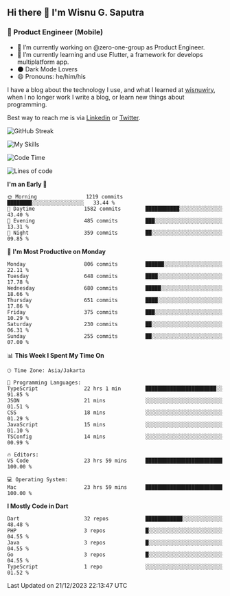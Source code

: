 ## Hi there 👋 I'm Wisnu G. Saputra

### :mobile_phone_off: Product Engineer (Mobile)

- 🔭 I’m currently working on @zero-one-group as Product Engineer.
- 🌱 I’m currently learning and use Flutter, a framework for develops multiplatform app.
- 🌑 Dark Mode Lovers
- 😄 Pronouns: he/him/his

I have a blog about the technology I use, and what I learned at [wisnuwiry](https://wisnuwiry.space/), when I no longer work I write a blog, or learn new things about programming.

Best way to reach me is via [Linkedin](https://www.linkedin.com/in/wisnu-saputra/) or [Twitter](https://twitter.com/wisnuwiry).

![GitHub Streak](https://streak-stats.demolab.com?user=wisnuwiry&theme=dark&hide_border=true)

![My Skills](https://skillicons.dev/icons?i=dart,flutter,kotlin,swift,go,js,css,neovim,git,linux&perline=5)

<!--START_SECTION:waka-->
![Code Time](http://img.shields.io/badge/Code%20Time-910%20hrs%2033%20mins-blue)

![Lines of code](https://img.shields.io/badge/From%20Hello%20World%20I%27ve%20Written-4.6%20million%20lines%20of%20code-blue)

**I'm an Early 🐤** 

```text
🌞 Morning                1219 commits        ████████░░░░░░░░░░░░░░░░░   33.44 % 
🌆 Daytime                1582 commits        ███████████░░░░░░░░░░░░░░   43.40 % 
🌃 Evening                485 commits         ███░░░░░░░░░░░░░░░░░░░░░░   13.31 % 
🌙 Night                  359 commits         ██░░░░░░░░░░░░░░░░░░░░░░░   09.85 % 
```
📅 **I'm Most Productive on Monday** 

```text
Monday                   806 commits         ██████░░░░░░░░░░░░░░░░░░░   22.11 % 
Tuesday                  648 commits         ████░░░░░░░░░░░░░░░░░░░░░   17.78 % 
Wednesday                680 commits         █████░░░░░░░░░░░░░░░░░░░░   18.66 % 
Thursday                 651 commits         ████░░░░░░░░░░░░░░░░░░░░░   17.86 % 
Friday                   375 commits         ███░░░░░░░░░░░░░░░░░░░░░░   10.29 % 
Saturday                 230 commits         ██░░░░░░░░░░░░░░░░░░░░░░░   06.31 % 
Sunday                   255 commits         ██░░░░░░░░░░░░░░░░░░░░░░░   07.00 % 
```


📊 **This Week I Spent My Time On** 

```text
🕑︎ Time Zone: Asia/Jakarta

💬 Programming Languages: 
TypeScript               22 hrs 1 min        ███████████████████████░░   91.85 % 
JSON                     21 mins             ░░░░░░░░░░░░░░░░░░░░░░░░░   01.51 % 
CSS                      18 mins             ░░░░░░░░░░░░░░░░░░░░░░░░░   01.29 % 
JavaScript               15 mins             ░░░░░░░░░░░░░░░░░░░░░░░░░   01.10 % 
TSConfig                 14 mins             ░░░░░░░░░░░░░░░░░░░░░░░░░   00.99 % 

🔥 Editors: 
VS Code                  23 hrs 59 mins      █████████████████████████   100.00 % 

💻 Operating System: 
Mac                      23 hrs 59 mins      █████████████████████████   100.00 % 
```

**I Mostly Code in Dart** 

```text
Dart                     32 repos            ████████████░░░░░░░░░░░░░   48.48 % 
PHP                      3 repos             █░░░░░░░░░░░░░░░░░░░░░░░░   04.55 % 
Java                     3 repos             █░░░░░░░░░░░░░░░░░░░░░░░░   04.55 % 
Go                       3 repos             █░░░░░░░░░░░░░░░░░░░░░░░░   04.55 % 
TypeScript               1 repo              ░░░░░░░░░░░░░░░░░░░░░░░░░   01.52 % 
```




 Last Updated on 21/12/2023 22:13:47 UTC
<!--END_SECTION:waka-->
